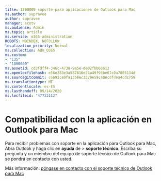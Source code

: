```yaml
---
title: 1800009 soporte para aplicaciones de Outlook para Mac
ms.author: supravee
author: supravee
manager: scotv
ms.audience: Admin
ms.topic: article
ms.service: o365-administration
ROBOTS: NOINDEX, NOFOLLOW
localization_priority: Normal
ms.collection: Adm_O365
ms.custom:
- "135"
- "1800009"
ms.assetid: cd3fdff4-346c-4730-9a5e-de02fbb60613
ms.openlocfilehash: e56e283e3a587616e24a49f96be07c0a7805134d
ms.sourcegitcommit: c6692ce0fa1358ec3529e59ca0ecdfdea4cdc759
ms.translationtype: MT
ms.contentlocale: es-ES
ms.lasthandoff: 09/14/2020
ms.locfileid: "47722112"
---
```

# <a name="in-app-support-in-outlook-for-mac"></a>Compatibilidad con la aplicación en Outlook para Mac

Para recibir problemas con soporte en la aplicación para Outlook para Mac, Abra Outlook y haga clic en **ayuda** de \> **soporte técnico**. Escriba su pregunta y un miembro del equipo de soporte técnico de Outlook para Mac se pondrá en contacto con usted. 

Más información: [póngase en contacto con el soporte técnico de Outlook para Mac](https://support.office.com//article/d0410177-8e65-4487-93f7-206a3a3d71a8)
